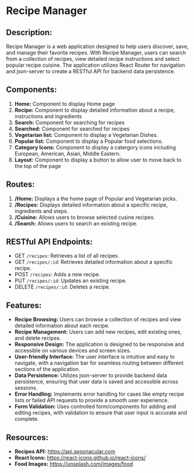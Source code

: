 # Recipe Manager

## Description:
Recipe Manager is a web application designed to help users discover, save, and manage their favorite recipes. With Recipe Manager, users can search from a collection of recipes, view detailed recipe instructions and select popular recipe cuisine. The application utilizes React Router for navigation and json-server to create a RESTful API for backend data persistence.

## Components:
1. **Home:** Component to display Home page
2. **Recipe:** Component to display detailed information about a recipe, instructions and ingredients
3. **Search:** Component for searching for recipes
4. **Searched:** Component for searched for recipes
5. **Vegetarian list:** Component to display a Vegetarian Dishes.
6. **Popular list:** Component to display a Popular food selections.
7. **Category Icons:** Component to display a catergory icons including European, American, Asian, Middle Eastern.
8. **Layout:** Component to display a button to allow user to move back to the top of the page

## Routes:
1. **/Home:** Displays a the home page of Popular and Vegetarian picks.
2. **/Recipes:** Displays detailed information about a specific recipe, ingredients and steps.
3. **/Cuisine:** Allows users to browse selected cusine recipes.
4. **/Search:** Allows users to search an existing recipe.

## RESTful API Endpoints:
- GET `/recipes`: Retrieves a list of all recipes.
- GET `/recipes/:id`: Retrieves detailed information about a specific recipe.
- POST `/recipes`: Adds a new recipe.
- PUT `/recipes/:id`: Updates an existing recipe.
- DELETE `/recipes/:id`: Deletes a recipe.

## Features:
- **Recipe Browsing:** Users can browse a collection of recipes and view detailed information about each recipe.
- **Recipe Management:** Users can add new recipes, edit existing ones, and delete recipes.
- **Responsive Design:** The application is designed to be responsive and accessible on various devices and screen sizes.
- **User-friendly Interface:** The user interface is intuitive and easy to navigate, with a navigation bar for seamless routing between different sections of the application.
- **Data Persistence:** Utilizes json-server to provide backend data persistence, ensuring that user data is saved and accessible across sessions.
- **Error Handling:** Implements error handling for cases like empty recipe lists or failed API requests to provide a smooth user experience.
- **Form Validation:** Uses controlled form/components for adding and editing recipes, with validation to ensure that user input is accurate and complete.

## Resources:
- **Recipes API:** https://api.spoonacular.com
- **React Icons:** https://react-icons.github.io/react-icons/
- **Food Images:** https://unsplash.com/images/food